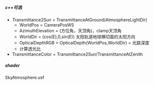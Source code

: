 
##### c++可选
+ Transmittance2Sun = TransmittanceAtGround(AtmosphereLightDir)
   + WorldPos = CameraPosWS
   + AzimuthElevation = (方位角，天顶角)，clamp天顶角
   + WorldDir = (cos(E),0,sin(E)) 太阳轨道地球横切面的太阳方向
   + OpticalDepthRGB = OpticalDepth(WorldPos,WorldDir) = 光路深度
   + 计算透光比
+ TransmittanceColor = Transmittance2Sun/TransmittanceAtZenith
##### shader
SkyAtmosphere.usf